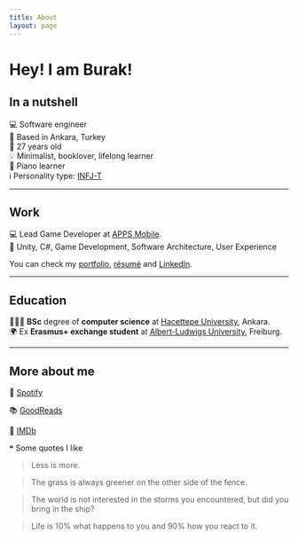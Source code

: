 ```yaml
---
title: About
layout: page
---
```

<!-- ![Profile Image]({{ site.url }}/{{ site.picture }}) -->

# Hey! I am Burak!

## In a nutshell

💻 Software engineer
<br>
📍 Based in Ankara, Turkey
<br>
🎂 27 years old
<br>
💡 Minimalist, booklover, lifelong learner
<br>
🎹 Piano learner
<br>
ℹ️ Personality type: [INFJ-T](https://www.16personalities.com/profiles/19ea956f7d530)

---

## Work

💻 Lead Game Developer at [APPS Mobile][apps].
<br>
🔑 Unity, C#, Game Development, Software Architecture, User Experience

You can check my [portfolio](../portfolio), [résumé](../assets/resume.pdf) and [LinkedIn][linkedin].

---

## Education

👨🏻‍🎓 **BSc** degree of **computer science**  at [Hacettepe University][hacettepe], Ankara.
<br>
🌍 Ex **Erasmus+ exchange student** at [Albert-Ludwigs University][freiburg], Freiburg.

---

## More about me

🎵 [Spotify][spotify]


📚 [GoodReads][goodreads]


🎥 [IMDb][imdb]


❝ Some quotes I like

> Less is more.

> The grass is always greener on the other side of the fence.

> The world is not interested in the storms you encountered, but did you bring in the ship?

> Life is 10% what happens to you and 90% how you react to it.


[linkedin]: https://www.linkedin.com/in/burakekici
[hacettepe]: https://cs.hacettepe.edu.tr
[freiburg]: https://www.informatik.uni-freiburg.de
[apps]: https://apps.com.tr
[spotify]: https://open.spotify.com/user/bekici
[goodreads]: https://www.goodreads.com/burakekici
[imdb]: https://www.imdb.com/user/ur41656845
